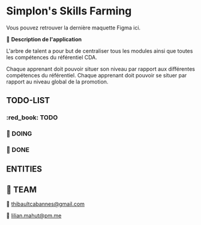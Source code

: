 # Simplon's Skills Farming

Vous pouvez retrouver la dernière maquette Figma ici.

:mag_right: **Description de l'application**

L'arbre de talent a pour but de centraliser tous les modules ainsi que toutes les compétences du référentiel CDA.

Chaque apprenant doit pouvoir situer son niveau par rapport aux différentes compétences du référentiel.
Chaque apprenant doit pouvoir se situer par rapport au niveau global de la promotion.

## TODO-LIST

### :red_book: TODO

### :orange_book: DOING

### :green_book: DONE

## ENTITIES

## :star2: TEAM

:email: thibaultcabannes@gmail.com

:email: lilian.mahut@pm.me
